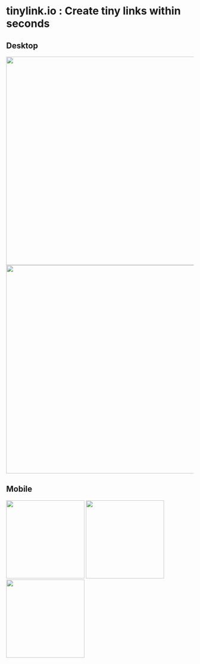 # **tinylink.io** : Create tiny links within seconds

## Desktop

<img src="https://imgur.com/B80F3ya.png" width = "560">
<img src="https://imgur.com/bj2clMt.png" width = "560">

## Mobile

<img src="https://imgur.com/A47nSWW.png" width = "210"> <img src="https://imgur.com/iD9PX7r.png" width = "210">
<img src="https://imgur.com/Tw6fKi8.png" width = "210">

